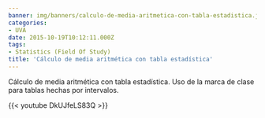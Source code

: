 ```yaml
---
banner: img/banners/calculo-de-media-aritmetica-con-tabla-estadistica.jpg
categories:
- UVA
date: 2015-10-19T10:12:11.000Z
tags:
- Statistics (Field Of Study)
title: 'Cálculo de media aritmética con tabla estadística'
---
```


Cálculo de media aritmética con tabla estadística. Uso de la marca de clase para tablas hechas por intervalos.

{{< youtube DkUJfeLS83Q >}}
